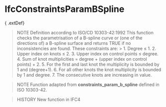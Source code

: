 # IfcConstraintsParamBSpline

{ .extDef}<!-- end of definition -->
> NOTE  Definition according to ISO/CD 10303-42:1992
> This function checks the parametrisation of a B-spline curve or (one of the directions of) a B-spline surface and returns TRUE if no inconsistencies are found. These constraints are: > 1. Degree ≤ 1.
> 2. Upper index on knots ≤ 2.
> 3. Upper index on control points ≤ degree.
> 4. Sum of knot multiplicities = degree + (upper index on control points) + 2.
> 5. For the first and last knot the multiplicity is bounded by 1 and (degree+1).
> 6. For all other knots the knot multiplicity is bounded by 1 and degree.
> 7. The consecutive knots are increasing in value.

> NOTE  Function adapted from **constraints_param_b_spline** defined in ISO 10303-42.

> HISTORY  New function in IFC4
